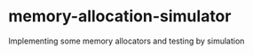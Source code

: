 memory-allocation-simulator
===========================

Implementing some memory allocators and testing by simulation
